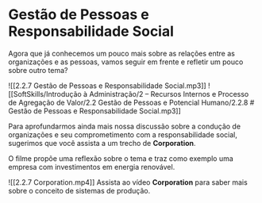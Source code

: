 # Gestão de Pessoas e Responsabilidade Social

Agora que já conhecemos um pouco mais sobre as relações entre as organizações e as pessoas, vamos seguir em frente e refletir um pouco sobre outro tema?

![[2.2.7 Gestão de Pessoas e Responsabilidade Social.mp3]]
![[SoftSkills/Introdução à Administração/2 – Recursos Internos e Processo de Agregação de Valor/2.2 Gestão de Pessoas e Potencial Humano/2.2.8 # Gestão de Pessoas e Responsabilidade Social.mp3]]

Para aprofundarmos ainda mais nossa discussão sobre a condução de organizações e seu comprometimento com a responsabilidade social, sugerimos que você assista a um trecho de **Corporation**.

O filme propõe uma reflexão sobre o tema e traz como exemplo uma empresa com investimentos em energia renovável.

![[2.2.7 Corporation.mp4]]
Assista ao vídeo **Corporation** para saber mais sobre o conceito de sistemas de produção.